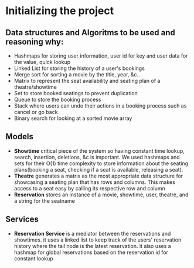 # Initializing the project

## Data structures and Algoritms to be used and reasoning why:
- Hashmaps for storing user information, user id for key and user data for the value, quick lookup
- Linked List for storing the history of a user's bookings
- Merge sort for sorting a movie by the title, year, &c..
- Matrix to represent the seat availability and seating plan of a theatre/showtime
- Set to store booked seatings to prevent duplication
- Queue to store the booking process
- Stack where users can undo their actions in a booking process such as cancel or go back
- Binary search for looking at a sorted movie array

## Models
- **Showtime** critical piece of the system so having constant time lookup, search, insertion, deletions, &c is important. We used hashmaps and sets for their O(1) time complexity to store information about the seating plans(booking a seat, checking if a seat is available, releasing a seat).
- **Theatre** generates a matrix as the most appropriate data structure for showcasing a seating plan that has rows and columns. This makes access to a seat easy by calling its respective row and column
- **Reservation** stores an instance of a movie, showtime, user, theatre, and a string for the seatname

## Services
- **Reservation Service** is a mediator between the reservations and showtimes. it uses a linked list to keep track of the users' reservation history where the tail node is the latest reservation. it also uses a hashmap for global reservations based on the reservation id for constant lookup